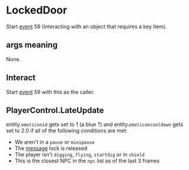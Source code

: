 # LockedDoor
Start [event](../../../Enums%20and%20IDs/Events.md) 59 (Interacting with an object that requires a key item).

## args meaning
None.

## Interact
Start [event](../../../Enums%20and%20IDs/Events.md) 59 with this as the caller.

## PlayerControl.LateUpdate
entity.`emoticonid` gets set to 1 (a blue ?) and entity.`emoticoncooldown` gets set to 2.0 if all of the following conditions are met:

- We aren't in a `pause` or `minipause`
- The [message](../../../SetText/Notable%20states.md#message) lock is released
- The player isn't `digging`, `flying`, `startdig` or in `shield`
- This is the closest NPC in the `npc` list as of the last 3 frames